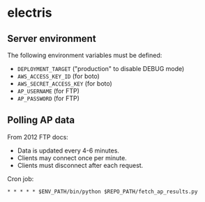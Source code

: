 electris
========

Server environment
------------------

The following environment variables must be defined:

* ``DEPLOYMENT_TARGET`` ("production" to disable DEBUG mode)
* ``AWS_ACCESS_KEY_ID`` (for boto)
* ``AWS_SECRET_ACCESS_KEY`` (for boto)
* ``AP_USERNAME`` (for FTP)
* ``AP_PASSWORD`` (for FTP)

Polling AP data
----------------------

From 2012 FTP docs:

* Data is updated every 4-6 minutes.
* Clients may connect once per minute.
* Clients must disconnect after each request.

Cron job:

```* * * * * $ENV_PATH/bin/python $REPO_PATH/fetch_ap_results.py```

